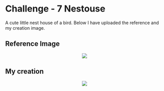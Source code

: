 # Challenge - 7 Nestouse

A cute little nest house of a bird. Below I have uploaded the reference and my creation image. 

## Reference Image
<p text align="center"><Img src="https://user-images.githubusercontent.com/54719422/95418065-408fc980-0954-11eb-9fe0-2ff028b3415a.png"></p>

## My creation 

<p text align="center"><Img src="https://user-images.githubusercontent.com/54719422/95418699-b47ea180-0955-11eb-9c24-0873b7290647.png"></p>
